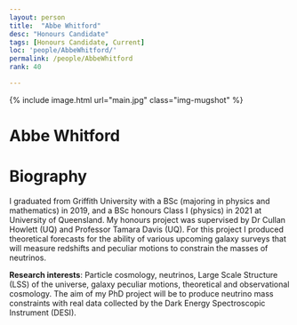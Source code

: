 ```yaml
---
layout: person
title:  "Abbe Whitford"
desc: "Honours Candidate"
tags: [Honours Candidate, Current]
loc: 'people/AbbeWhitford/'
permalink: /people/AbbeWhitford
rank: 40

---
```

 
{% include image.html url="main.jpg" class="img-mugshot" %}
<div class="text-center" markdown="1">

# Abbe Whitford

</div>
 
# Biography
I graduated from Griffith University with a BSc (majoring in physics and mathematics) in 2019, and a BSc honours Class I (physics) in 2021 at University of Queensland. My honours project was supervised by Dr Cullan Howlett (UQ) and Professor Tamara Davis (UQ). For this project I produced theoretical forecasts for the ability of various upcoming galaxy surveys that will measure redshifts and peculiar motions to constrain the masses of neutrinos. 

**Research interests**:
Particle cosmology, neutrinos, Large Scale Structure (LSS) of the universe, galaxy peculiar motions, theoretical and observational cosmology.
The aim of my PhD project will be to produce neutrino mass constraints with real data collected by the Dark Energy Spectroscopic Instrument (DESI).
